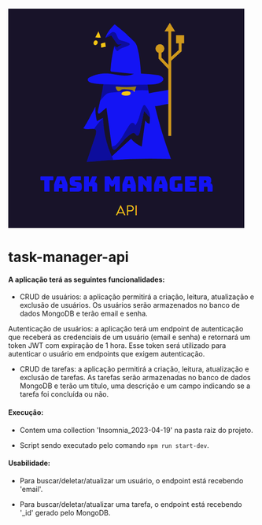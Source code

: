 ![](https://github.com/WELLITOn07/task-manager-api/blob/master/assets/'task-manager-api.PNG)

# task-manager-api

#### A aplicação terá as seguintes funcionalidades:

- CRUD de usuários: a aplicação permitirá a criação, leitura, atualização e exclusão de usuários. Os usuários serão armazenados no banco de dados MongoDB e terão email e senha.

Autenticação de usuários: a aplicação terá um endpoint de autenticação que receberá as credenciais de um usuário (email e senha) e retornará um token JWT com expiração de 1 hora. Esse token será utilizado para autenticar o usuário em endpoints que exigem autenticação.

- CRUD de tarefas: a aplicação permitirá a criação, leitura, atualização e exclusão de tarefas. As tarefas serão armazenadas no banco de dados MongoDB e terão um título, uma descrição e um campo indicando se a tarefa foi concluída ou não. 


#### Execução: 

- Contem uma collection 'Insomnia_2023-04-19' na pasta raiz do projeto.

- Script sendo executado pelo comando `npm run start-dev`.

#### Usabilidade: 

- Para buscar/deletar/atualizar um usuário, o endpoint está recebendo 'email'.  

- Para buscar/deletar/atualizar uma tarefa, o endpoint está recebendo '_id' gerado pelo MongoDB.  
